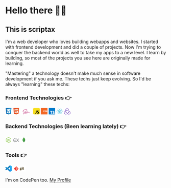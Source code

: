 # Hello there 👋😎
## This is scriptax
I'm a web developer who loves building webapps and websites. I started with frontend development and did a couple of projects. Now I'm trying to conquer the backend world as well to take my apps to a new level. I learn by building, so most of the projects you see here are originally made for learning. 

"Mastering" a technology doesn't make much sense in software development if you ask me. These techs just keep evolving. So I'd be always "learning" these techs:

### Frontend Technologies 👉

<div>
  <img src ="./frontend/html-5.png" alt="HTML5 logo" width="4%" title='HTML5'/>
  <img src ="./frontend/css-3.png" alt="CSS3 logo" width="4%" title='CSS3'/>
  <img src ="./frontend/sass.svg" alt="Sass logo" width="7%" title='SASS'/>
  <img src ="./frontend/javascript.svg" alt="JavaScript logo" width="4%" title='JavaScript'/>
  <img src ="./frontend/es6.svg" alt="ES6 logo" width="4%" title='ES6'/>
  <img src ="./frontend/typescript.svg" alt="TypeScript logo" width="4%" title='TypeScript'/>
  <img src ="./frontend/react.svg" alt="react logo" width="4%" title='React'/>
  <img src ="./frontend/redux.svg" alt="redux logo" width="4%" title='Redux'/>
</div>

### Backend Technologies (Been learning lately) 👉

<div>
  <img src ="./backend/node.svg" alt="node js logo" width="4%" title='Node.js'/>
  <img src ="./backend/express.svg" alt="express js logo" width="4%" title='Express.js'/>
  <img src ="./backend/mongo.svg" alt="mongoDB" width="4%" title='MongoDB'/>
</div>

### Tools 👉

<div>
  <img src ="./tools/vscode-logo.png" alt="vscode logo" width="4%" title='HTML5'/>
  <img src ="./tools/git-logo.svg" alt="git logo" width="8%" title='CSS3'/>
</div>

I'm on CodePen too. [My Profile](https://codepen.io/scriptax)
